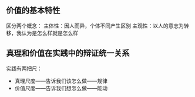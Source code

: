 ## 价值的基本特性
区分两个概念：
主体性：因人而异，个体不同产生区别
主观性：以人的意志为转移，我认为是怎么样就是怎么样

## 真理和价值在实践中的辩证统一关系
实践有两把尺：
- 真理尺度——告诉我们该怎么做——规律
- 价值尺度——告诉我们想怎么做——能动

